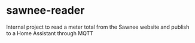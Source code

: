 # sawnee-reader

Internal project to read a meter total from the Sawnee website and publish to a Home Assistant through MQTT
